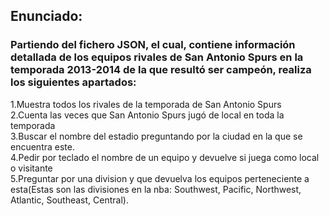 ## Enunciado:  
### Partiendo del fichero JSON, el cual, contiene información detallada de los equipos rivales de San Antonio Spurs en la temporada 2013-2014 de la que resultó ser campeón, realiza los siguientes apartados:  
  1.Muestra todos los rivales de la temporada de San Antonio Spurs  
  2.Cuenta las veces que San Antonio Spurs jugó de local en toda la temporada  
  3.Buscar el nombre del estadio preguntando por la ciudad en la que se encuentra este.  
  4.Pedir por teclado el nombre de un equipo y devuelve si juega como local o visitante  
  5.Preguntar por una division y que devuelva los equipos perteneciente a esta(Estas son las divisiones en la nba: Southwest, Pacific, Northwest, Atlantic, Southeast, Central).

